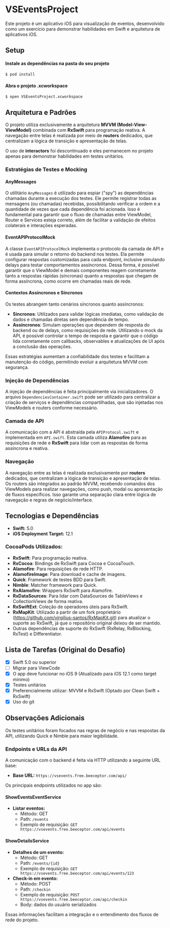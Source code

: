 # VSEventsProject

Este projeto é um aplicativo iOS para visualização de eventos, desenvolvido como um exercício para demonstrar habilidades em Swift e arquitetura de aplicativos iOS.

## Setup

#### Instale as dependências na pasta do seu projeto
```bash
$ pod install
```

#### Abra o projeto .xcworkspace
```bash
$ open VSEventsProject.xcworkspace
```

## Arquitetura e Padrões

O projeto utiliza exclusivamente a arquitetura **MVVM (Model-View-ViewModel)** combinada com **RxSwift** para programação reativa. A navegação entre telas é realizada por meio de **routers** dedicados, que centralizam a lógica de transição e apresentação de telas.

O uso de **interactors** foi descontinuado e eles permanecem no projeto apenas para demonstrar habilidades em testes unitários.

### Estratégias de Testes e Mocking

#### AnyMessages
O utilitário `AnyMessages` é utilizado para espiar ("spy") as dependências chamadas durante a execução dos testes. Ele permite registrar todas as mensagens (ou chamadas) recebidas, possibilitando verificar a ordem e a quantidade de vezes que cada dependência foi acionada. Isso é fundamental para garantir que o fluxo de chamadas entre ViewModel, Router e Services esteja correto, além de facilitar a validação de efeitos colaterais e interações esperadas.

#### EventAPIProtocolMock
A classe `EventAPIProtocolMock` implementa o protocolo da camada de API e é usada para simular o retorno do backend nos testes. Ela permite configurar respostas customizadas para cada endpoint, inclusive simulando delays para testar comportamentos assíncronos. Dessa forma, é possível garantir que o ViewModel e demais componentes reagem corretamente tanto a respostas rápidas (síncronas) quanto a respostas que chegam de forma assíncrona, como ocorre em chamadas reais de rede.

#### Contextos Assíncronos e Síncronos
Os testes abrangem tanto cenários síncronos quanto assíncronos:
- **Síncronos**: Utilizados para validar lógicas imediatas, como validação de dados e chamadas diretas sem dependência de tempo.
- **Assíncronos**: Simulam operações que dependem de resposta do backend ou de delays, como requisições de rede. Utilizando o mock da API, é possível controlar o tempo de resposta e garantir que o código lida corretamente com callbacks, observables e atualizações de UI após a conclusão das operações.

Essas estratégias aumentam a confiabilidade dos testes e facilitam a manutenção do código, permitindo evoluir a arquitetura MVVM com segurança.

### Injeção de Dependências

A injeção de dependências é feita principalmente via inicializadores. O arquivo `DependenciesContainer.swift` pode ser utilizado para centralizar a criação de serviços e dependências compartilhadas, que são injetadas nos ViewModels e routers conforme necessário.

### Camada de API

A comunicação com a API é abstraída pela `APIProtocol.swift` e implementada em `API.swift`. Esta camada utiliza **Alamofire** para as requisições de rede e **RxSwift** para lidar com as respostas de forma assíncrona e reativa.

### Navegação

A navegação entre as telas é realizada exclusivamente por **routers** dedicados, que centralizam a lógica de transição e apresentação de telas. Os routers são integrados ao padrão MVVM, recebendo comandos dos ViewModels para realizar navegações, como push, modal ou apresentação de fluxos específicos. Isso garante uma separação clara entre lógica de navegação e regras de negócio/interface.

## Tecnologias e Dependências

- **Swift:** 5.0
- **iOS Deployment Target:** 12.1

### CocoaPods Utilizados:

- **RxSwift**: Para programação reativa.
- **RxCocoa**: Bindings de RxSwift para Cocoa e CocoaTouch.
- **Alamofire**: Para requisições de rede HTTP.
- **AlamofireImage**: Para download e cache de imagens.
- **Quick**: Framework de testes BDD para Swift.
- **Nimble**: Matcher framework para Quick.
- **RxAlamofire**: Wrappers RxSwift para Alamofire.
- **RxDataSources**: Para lidar com DataSources de TableViews e CollectionViews de forma reativa.
- **RxSwiftExt**: Coleção de operadores úteis para RxSwift.
- **RxMapKit**: Utilizado a partir de um fork proprietário (https://github.com/virgilius-santos/RxMapKit.git) para atualizar o suporte ao RxSwift, já que o repositório original deixou de ser mantido.
- Outras dependências de suporte do RxSwift (RxRelay, RxBlocking, RxTest) e Differentiator.

## Lista de Tarefas (Original do Desafio)

- [x] Swift 5.0 ou superior
- [ ] Migrar para ViewCode
- [x] O app deve funcionar no iOS 9 (Atualizado para iOS 12.1 como target mínimo)
- [x] Testes unitários
- [x] Preferencialmente utilizar: MVVM e RxSwift (Optado por Clean Swift + RxSwift)
- [x] Uso do git

## Observações Adicionais

Os testes unitários foram focados nas regras de negócio e nas respostas da API, utilizando Quick e Nimble para maior legibilidade.

### Endpoints e URLs da API

A comunicação com o backend é feita via HTTP utilizando a seguinte URL base:

- **Base URL:** `https://vsevents.free.beeceptor.com/api/`

Os principais endpoints utilizados no app são:

#### ShowEventsEventService
- **Listar eventos:**
  - Método: GET
  - Path: `/events`
  - Exemplo de requisição: `GET https://vsevents.free.beeceptor.com/api/events`

#### ShowDetailsService
- **Detalhes de um evento:**
  - Método: GET
  - Path: `/events/{id}`
  - Exemplo de requisição: `GET https://vsevents.free.beeceptor.com/api/events/123`
- **Check-in em evento:**
  - Método: POST
  - Path: `/checkin`
  - Exemplo de requisição: `POST https://vsevents.free.beeceptor.com/api/checkin`
  - Body: dados do usuário serializados

Essas informações facilitam a integração e o entendimento dos fluxos de rede do projeto.
